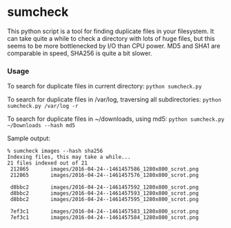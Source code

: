 # sumcheck

This python script is a tool for finding duplicate files in your filesystem.
It can take quite a while to check a directory with lots of huge files, but this seems to be more bottlenecked by I/O than CPU power. MD5 and SHA1 are comparable in speed, SHA256 is quite a bit slower.

### Usage
To search for duplicate files in current directory:
`python sumcheck.py`

To search for duplicate files in /var/log, traversing all subdirectories:
`python sumcheck.py /var/log -r`


To search for duplicate files in ~/downloads, using md5:
`python sumcheck.py ~/Downloads --hash md5`

Sample output:
```
% sumcheck images --hash sha256
Indexing files, this may take a while...
21 files indexed out of 21    
 212865 	  images/2016-04-24--1461457586_1280x800_scrot.png
 212865 	  images/2016-04-24--1461457576_1280x800_scrot.png

 d8bbc2 	  images/2016-04-24--1461457592_1280x800_scrot.png
 d8bbc2 	  images/2016-04-24--1461457593_1280x800_scrot.png
 d8bbc2 	  images/2016-04-24--1461457595_1280x800_scrot.png

 7ef3c1 	  images/2016-04-24--1461457583_1280x800_scrot.png
 7ef3c1 	  images/2016-04-24--1461457584_1280x800_scrot.png
```
